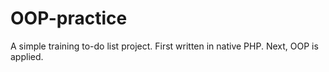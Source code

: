 # OOP-practice
A simple training to-do list project. First written in native PHP. Next, OOP is applied.
